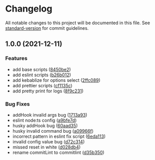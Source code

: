 # Changelog

All notable changes to this project will be documented in this file. See [standard-version](https://github.com/conventional-changelog/standard-version) for commit guidelines.

## 1.0.0 (2021-12-11)

### Features

- add base scripts ([8450be2](https://github.com/Allohamora/cli#readme/commits/8450be23d4af59b9257e3953b7eda606330c2957))
- add eslint scripts ([b26b012](https://github.com/Allohamora/cli#readme/commits/b26b012cc8cc7b32a48590c44b11709f4674d376))
- add kebablize for options select ([2ffc089](https://github.com/Allohamora/cli#readme/commits/2ffc089d3d93b69145f64c34fffeb917d067a7b2))
- add prettier scripts ([cf1135c](https://github.com/Allohamora/cli#readme/commits/cf1135ce4c621b1f8d9ae34db7954420b5f48e83))
- add pretty print for logs ([8f9c231](https://github.com/Allohamora/cli#readme/commits/8f9c231a0ebca37859a481dc3c72a57c8af12eca))

### Bug Fixes

- addHook invalid args bug ([1713a93](https://github.com/Allohamora/cli#readme/commits/1713a9343f1a16ce1ce450e3756741424d2ab365))
- eslint node:ts config ([a9bfe7d](https://github.com/Allohamora/cli#readme/commits/a9bfe7dd8db35280803d8d1e435bed3b805f5e22))
- husky addHook bug ([60aad35](https://github.com/Allohamora/cli#readme/commits/60aad35da3821b83d8af807ce6e958ea3e793373))
- husky invalid command bug ([a09966f](https://github.com/Allohamora/cli#readme/commits/a09966f0faaccba035b4943aa4fe5fb9e7434a1c))
- incorrect pattern in eslint fix script ([6eda113](https://github.com/Allohamora/cli#readme/commits/6eda11350c0b7e2fa869a5855df4493cd8cf8ff5))
- invalid config value bug ([d72c314](https://github.com/Allohamora/cli#readme/commits/d72c314c287f00ac589bb9d58ba0a5f131444648))
- missed reset in white ([d028db4](https://github.com/Allohamora/cli#readme/commits/d028db4be37d72aca71b01c92c4e297ab7dfff00))
- rename commitLint to commitlint ([d35b350](https://github.com/Allohamora/cli#readme/commits/d35b3501d35eb54c2eae1c3da2d2afc91f3593bc))
